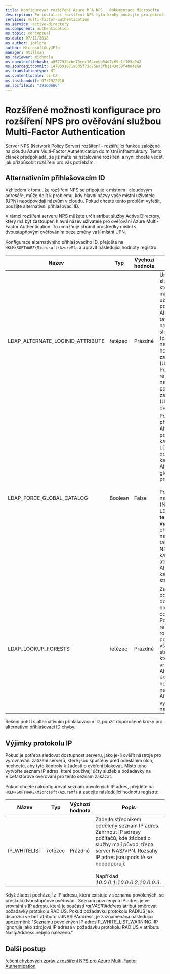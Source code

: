 ```yaml
---
title: Konfigurovat rozšíření Azure MFA NPS | Dokumentace Microsoftu
description: Po instalaci rozšíření NPS tyto kroky použijte pro pokročilé konfigurace, jako jsou přidávání na seznam povolených IP a nahrazení (UPN).
services: multi-factor-authentication
ms.service: active-directory
ms.component: authentication
ms.topic: conceptual
ms.date: 07/11/2018
ms.author: joflore
author: MicrosoftGuyJFlo
manager: mtillman
ms.reviewer: michmcla
ms.openlocfilehash: a857732bcbe70cec164cebb54d7c09a1f103a942
ms.sourcegitcommit: 1478591671a0d5f73e75aa3fb1143e59f4b04e6a
ms.translationtype: MT
ms.contentlocale: cs-CZ
ms.lasthandoff: 07/19/2018
ms.locfileid: "39160606"
---
```

# <a name="advanced-configuration-options-for-the-nps-extension-for-multi-factor-authentication"></a>Rozšířené možnosti konfigurace pro rozšíření NPS pro ověřování službou Multi-Factor Authentication

Server NPS (Network Policy Server) rozšíření – rozšiřující funkce založené na cloudu Azure Multi-Factor Authentication do místní infrastruktury. Tento článek předpokládá, že již máte nainstalované rozšíření a nyní chcete vědět, jak přizpůsobit rozšíření pro vás potřebám. 

## <a name="alternate-login-id"></a>Alternativním přihlašovacím ID

Vzhledem k tomu, že rozšíření NPS se připojuje k místním i cloudovým adresáře, může dojít k problému, kdy hlavní názvy vaše místní uživatele (UPN) neodpovídají názvům v cloudu. Pokud chcete tento problém vyřešit, použijte alternativní přihlašovací ID. 

V rámci rozšíření serveru NPS můžete určit atribut služby Active Directory, který má být zastoupen hlavní název uživatele pro ověřování Azure Multi-Factor Authentication. To umožňuje chránit prostředky místní s dvoustupňovým ověřováním beze změny vaší místní UPN. 

Konfigurace alternativního přihlašovacího ID, přejděte na `HKLM\SOFTWARE\Microsoft\AzureMfa` a upravit následující hodnoty registru:

| Název | Typ | Výchozí hodnota | Popis |
| ---- | ---- | ------------- | ----------- |
| LDAP_ALTERNATE_LOGINID_ATTRIBUTE | řetězec | Prázdné | Určete název atributu služby Active Directory, kterou chcete použít místo hlavní název uživatele. Tento atribut se používá jako atribut AlternateLoginId. Pokud tato hodnota registru je nastavena [platný atribut služby Active Directory](https://msdn.microsoft.com/library/ms675090.aspx) (pro příklad, e-mailu nebo displayName), pak hodnota atributu je zastoupen uživatele (UPN) pro ověřování. Pokud tato hodnota registru je prázdný nebo není nakonfigurovaná, pak AlternateLoginId zakázána a uživatele (UPN) se používá k ověřování. |
| LDAP_FORCE_GLOBAL_CATALOG | Boolean | False | Pomocí tohoto příznaku při hledání AlternateLoginId vynutí použití globálního katalogu pro hledání LDAP. Konfigurace řadiče domény jako globální katalog, přidejte atribut AlternateLoginId ke globálnímu katalogu a pak povolte tento příznak. <br><br> Pokud je nakonfigurovaný (Neprázdné), LDAP_LOOKUP_FORESTS **tento příznak se vynucuje jako true**bez ohledu hodnotu daného nastavení registru. V takovém případě rozšíření NPS vyžaduje globální katalog nakonfigurovat s atributem AlternateLoginId pro každou doménovou strukturu. |
| LDAP_LOOKUP_FORESTS | řetězec | Prázdné | Zadejte středníkem oddělený seznam doménových struktur pro hledání. Například *contoso.com;foobar.com*. Pokud je tato hodnota registru nakonfigurovaný, rozšíření NPS zavádět postupně vyhledá všechny doménové struktury v pořadí, ve kterém byly uvedeny a vrátí první hodnotu AlternateLoginId úspěšné. Pokud tato hodnota registru neuděláte, AlternateLoginId vyhledávání je omezena na aktuální doménu.|

Řešení potíží s alternativním přihlašovacím ID, použít doporučené kroky pro [alternativní přihlašovací ID chyby](howto-mfa-nps-extension-errors.md#alternate-login-id-errors).

## <a name="ip-exceptions"></a>Výjimky protokolu IP

Pokud je potřeba sledovat dostupnost serveru, jako je-li ověřit nástroje pro vyrovnávání zatížení serverů, které jsou spuštěny před odesláním úloh, nechcete, aby tyto kontroly k žádosti o ověření blokovat. Místo toho vytvořte seznam IP adres, které používají účty služeb a požadavky na Vícefaktorové ověřování pro tento seznam zakázat. 

Pokud chcete nakonfigurovat seznam povolených IP adres, přejděte na `HKLM\SOFTWARE\Microsoft\AzureMfa` a zadejte následující hodnotu registru: 

| Název | Typ | Výchozí hodnota | Popis |
| ---- | ---- | ------------- | ----------- |
| IP_WHITELIST | řetězec | Prázdné | Zadejte středníkem oddělený seznam IP adres. Zahrnout IP adresy počítačů, kde žádosti o služby mají původ, třeba server NAS/VPN. Rozsahy IP adres jsou podsítě se nepodporují. <br><br> Například *10.0.0.1;10.0.0.2;10.0.0.3*.

Když žádost pocházejí z IP adresu, která existuje v seznamu povolených, se přeskočí dvoustupňové ověřování. Seznam povolených IP adres je ve srovnání s IP adresu, která je součástí *ratNASIPAddress* atribut směrovat požadavky protokolu RADIUS. Pokud požadavku protokolu RADIUS je k dispozici ve bez atributu ratNASIPAddress, je zaznamenána následující upozornění: "Seznamu povolených IP adres P_WHITE_LIST_WARNING::IP ignoruje jako zdrojová IP adresa v požadavku protokolu RADIUS v atributu NasIpAddress nebylo nalezeno."

## <a name="next-steps"></a>Další postup

[řešení chybových zpráv z rozšíření NPS pro Azure Multi-Factor Authentication](howto-mfa-nps-extension-errors.md)